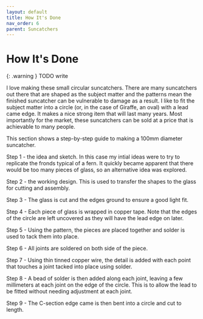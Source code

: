 ```yaml
---
layout: default
title: How It's Done
nav_order: 6
parent: Suncatchers
---
```


# How It's Done

{: .warning }
TODO write

I love making these small circular suncatchers. There are many suncatchers out there that are shaped as the subject matter and the patterns mean the finished suncatcher can be vulnerable to damage as a result. I like to fit the subject matter into a circle (or, in the case of Giraffe, an oval) with a lead came edge. It makes a nice strong item that will last many years. Most importantly for the market, these suncatchers can be sold at a price that is achievable to many people.

This section shows a step-by-step guide to making a 100mm diameter suncatcher.

Step 1 - the idea and sketch. In this case my intial ideas were to try to replicate the fronds typical of a fern. It quickly became apparent that there would be too many pieces of glass, so an alternative idea was explored.


Step 2 - the working design. This is used to transfer the shapes to the glass for cutting and assembly.


Step 3 - The glass is cut and the edges ground to ensure a good light fit.



Step 4 - Each piece of glass is wrapped in copper tape. Note that the edges of the circle are left uncovered as they will have the lead edge on later.



Step 5 - Using the pattern, the pieces are placed together and solder is used to tack them into place.



Step 6 - All joints are soldered on both side of the piece.



Step 7 - Using thin tinned copper wire, the detail is added with each point that touches a joint tacked into place using solder.



Step 8 - A bead of solder is then added along each joint, leaving a few millimeters at each joint on the edge of the circle. This is to allow the lead to be fitted without needing adjustment at each joint.



Step 9 - The C-section edge came is then bent into a circle and cut to length.
